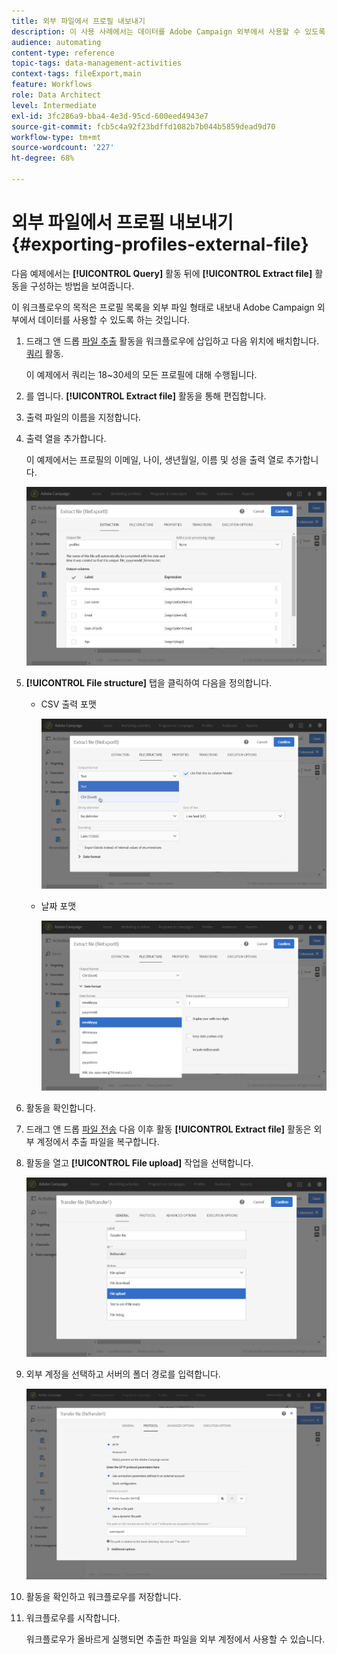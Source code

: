 ```yaml
---
title: 외부 파일에서 프로필 내보내기
description: 이 사용 사례에서는 데이터를 Adobe Campaign 외부에서 사용할 수 있도록 프로필 목록을 외부 파일 형태로 내보내는 방법을 보여줍니다.
audience: automating
content-type: reference
topic-tags: data-management-activities
context-tags: fileExport,main
feature: Workflows
role: Data Architect
level: Intermediate
exl-id: 3fc286a9-bba4-4e3d-95cd-600eed4943e7
source-git-commit: fcb5c4a92f23bdffd1082b7b044b5859dead9d70
workflow-type: tm+mt
source-wordcount: '227'
ht-degree: 68%

---
```


# 외부 파일에서 프로필 내보내기 {#exporting-profiles-external-file}

다음 예제에서는 **[!UICONTROL Query]** 활동 뒤에 **[!UICONTROL Extract file]** 활동을 구성하는 방법을 보여줍니다.

이 워크플로우의 목적은 프로필 목록을 외부 파일 형태로 내보내 Adobe Campaign 외부에서 데이터를 사용할 수 있도록 하는 것입니다.

1. 드래그 앤 드롭 [파일 추출](../../automating/using/extract-file.md) 활동을 워크플로우에 삽입하고 다음 위치에 배치합니다. [쿼리](../../automating/using/query.md) 활동.

   이 예제에서 쿼리는 18~30세의 모든 프로필에 대해 수행됩니다.

1. 를 엽니다. **[!UICONTROL Extract file]** 활동을 통해 편집합니다.
1. 출력 파일의 이름을 지정합니다.
1. 출력 열을 추가합니다.

   이 예제에서는 프로필의 이메일, 나이, 생년월일, 이름 및 성을 출력 열로 추가합니다.

   ![](assets/wkf_data_export6.png)

1. **[!UICONTROL File structure]** 탭을 클릭하여 다음을 정의합니다.

   * CSV 출력 포맷

      ![](assets/wkf_data_export7.png)

   * 날짜 포맷

      ![](assets/wkf_data_export9.png)

1. 활동을 확인합니다.
1. 드래그 앤 드롭 [파일 전송](../../automating/using/transfer-file.md) 다음 이후 활동 **[!UICONTROL Extract file]** 활동은 외부 계정에서 추출 파일을 복구합니다.
1. 활동을 열고 **[!UICONTROL File upload]** 작업을 선택합니다.

   ![](assets/wkf_data_export11.png)

1. 외부 계정을 선택하고 서버의 폴더 경로를 입력합니다.

   ![](assets/wkf_data_export12.png)

1. 활동을 확인하고 워크플로우를 저장합니다.
1. 워크플로우를 시작합니다.

   워크플로우가 올바르게 실행되면 추출한 파일을 외부 계정에서 사용할 수 있습니다.
